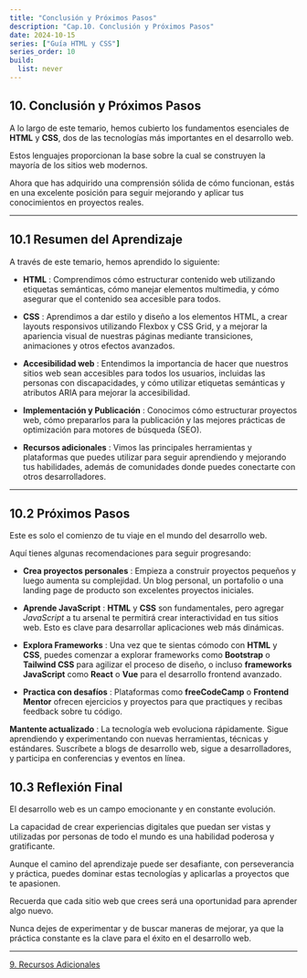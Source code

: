 ```yaml
---
title: "Conclusión y Próximos Pasos"
description: "Cap.10. Conclusión y Próximos Pasos"
date: 2024-10-15
series: ["Guía HTML y CSS"]
series_order: 10
build:
  list: never
---
```



## 10. Conclusión y Próximos Pasos

A lo largo de este temario, hemos cubierto los fundamentos esenciales de **HTML** y **CSS**, dos de las tecnologías más importantes en el desarrollo web.

Estos lenguajes proporcionan la base sobre la cual se construyen la mayoría de los sitios web modernos.

Ahora que has adquirido una comprensión sólida de cómo funcionan, estás en una excelente posición para seguir mejorando y aplicar tus conocimientos en proyectos reales.

---

## 10.1 Resumen del Aprendizaje


A través de este temario, hemos aprendido lo siguiente:

- **HTML** : Comprendimos cómo estructurar contenido web utilizando etiquetas semánticas, cómo manejar elementos multimedia, y cómo asegurar que el contenido sea accesible para todos.

- **CSS** : Aprendimos a dar estilo y diseño a los elementos HTML, a crear layouts responsivos utilizando Flexbox y CSS Grid, y a mejorar la apariencia visual de nuestras páginas mediante transiciones, animaciones y otros efectos avanzados.

- **Accesibilidad web** : Entendimos la importancia de hacer que nuestros sitios web sean accesibles para todos los usuarios, incluidas las personas con discapacidades, y cómo utilizar etiquetas semánticas y atributos ARIA para mejorar la accesibilidad.

- **Implementación y Publicación** : Conocimos cómo estructurar proyectos web, cómo prepararlos para la publicación y las mejores prácticas de optimización para motores de búsqueda (SEO).

- **Recursos adicionales** : Vimos las principales herramientas y plataformas que puedes utilizar para seguir aprendiendo y mejorando tus habilidades, además de comunidades donde puedes conectarte con otros desarrolladores.

---


## 10.2 Próximos Pasos
Este es solo el comienzo de tu viaje en el mundo del desarrollo web.

Aquí tienes algunas recomendaciones para seguir progresando:

- **Crea proyectos personales** : Empieza a construir proyectos pequeños y luego aumenta su complejidad. Un blog personal, un portafolio o una landing page de producto son excelentes proyectos iniciales.

- **Aprende JavaScript** : **HTML** y **CSS** son fundamentales, pero agregar *JavaScript* a tu arsenal te permitirá crear interactividad en tus sitios web. Esto es clave para desarrollar aplicaciones web más dinámicas.

- **Explora Frameworks** : Una vez que te sientas cómodo con **HTML** y **CSS**, puedes comenzar a explorar frameworks como **Bootstrap** o **Tailwind CSS** para agilizar el proceso de diseño, o incluso **frameworks JavaScript** como **React** o **Vue** para el desarrollo frontend avanzado.

- **Practica con desafíos** : Plataformas como **freeCodeCamp** o **Frontend Mentor** ofrecen ejercicios y proyectos para que practiques y recibas feedback sobre tu código.

**Mantente actualizado** : La tecnología web evoluciona rápidamente. Sigue aprendiendo y experimentando con nuevas herramientas, técnicas y estándares. Suscríbete a blogs de desarrollo web, sigue a desarrolladores, y participa en conferencias y eventos en línea.


## 10.3 Reflexión Final

El desarrollo web es un campo emocionante y en constante evolución.

La capacidad de crear experiencias digitales que puedan ser vistas y utilizadas por personas de todo el mundo es una habilidad poderosa y gratificante.

Aunque el camino del aprendizaje puede ser desafiante, con perseverancia y práctica, puedes dominar estas tecnologías y aplicarlas a proyectos que te apasionen.

Recuerda que cada sitio web que crees será una oportunidad para aprender algo nuevo.

Nunca dejes de experimentar y de buscar maneras de mejorar, ya que la práctica constante es la clave para el éxito en el desarrollo web.

---

<div class="footer-nav">
    <a href="../recursos-adicionales/">9. Recursos Adicionales</a>
    <!-- <a href="#" class="prev-link" class="tachado">Anterior</a> -->
    
</div>